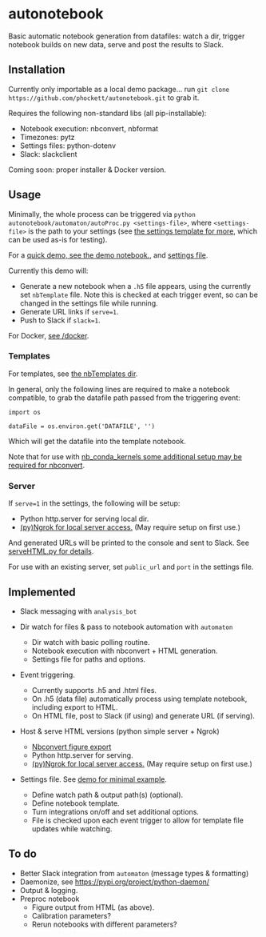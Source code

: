 # autonotebook

 Basic automatic notebook generation from datafiles: watch a dir, trigger notebook builds on new data, serve and post the results to Slack.

## Installation

Currently only importable as a local demo package... run `git clone https://github.com/phockett/autonotebook.git` to grab it.

Requires the following non-standard libs (all pip-installable):

- Notebook execution: nbconvert, nbformat
- Timezones: pytz
- Settings files: python-dotenv
- Slack: slackclient

Coming soon: proper installer & Docker version.


## Usage

Minimally, the whole process can be triggered via `python autonotebook/automaton/autoProc.py <settings-file>`, where `<settings-file>` is the path to your settings (see [the settings template for more](https://github.com/phockett/autonotebook/blob/main/automaton/.settingsTemplate), which can be used as-is for testing).

For a [quick demo, see the demo notebook.](https://github.com/phockett/autonotebook/blob/main/demo/automaton_demo_241021.ipynb), and [settings file](https://github.com/phockett/autonotebook/blob/main/demo/settingsDemo).

Currently this demo will:

- Generate a new notebook when a `.h5` file appears, using the currently set `nbTemplate` file. Note this is checked at each trigger event, so can be changed in the settings file while running.
- Generate URL links if `serve=1`.
- Push to Slack if `slack=1`.

For Docker, [see /docker](https://github.com/phockett/autonotebook/tree/main/docker).


### Templates

For templates, see [the nbTemplates dir](https://github.com/phockett/autonotebook/tree/main/nbTemplates).

In general, only the following lines are required to make a notebook compatible, to grab the datafile path passed from the triggering event:

```
import os

dataFile = os.environ.get('DATAFILE', '')
```

Which will get the datafile into the template notebook.

Note that for use with [nb_conda_kernels some additional setup may be required for nbconvert](https://github.com/Anaconda-Platform/nb_conda_kernels#use-with-nbconvert-voila-papermill).

### Server

If `serve=1` in the settings, the following will be setup:

- Python http.server for serving local dir.
- [(py)Ngrok for local server access.](https://pyngrok.readthedocs.io/en/latest/integrations.html#python-http-server) (May require setup on first use.)

And generated URLs will be printed to the console and sent to Slack. See [serveHTML.py for details](https://github.com/phockett/autonotebook/blob/main/automaton/serveHTML.py).

For use with an existing server, set `public_url` and `port` in the settings file.

## Implemented

- Slack messaging with `analysis_bot`

- Dir watch for files & pass to notebook automation with `automaton`
  - Dir watch with basic polling routine.
  - Notebook execution with nbconvert + HTML generation.
  - Settings file for paths and options.  


- Event triggering.
  - Currently supports .h5 and .html files.
  - On .h5 (data file) automatically process using template notebook, including export to HTML.
  - On HTML file, post to Slack (if using) and generate URL (if serving).


- Host & serve HTML versions (python simple server + Ngrok)
  - [Nbconvert figure export](https://nbconvert.readthedocs.io/en/latest/nbconvert_library.html#Using-different-preprocessors)
  - Python http.server for serving.
  - [(py)Ngrok for local server access.](https://pyngrok.readthedocs.io/en/latest/integrations.html#python-http-server) (May require setup on first use.)


- Settings file. See [demo for minimal example](https://github.com/phockett/autonotebook/blob/main/demo/settingsDemo).
  - Define watch path & output path(s) (optional).
  - Define notebook template.
  - Turn integrations on/off and set additional options.
  - File is checked upon each event trigger to allow for template file updates while watching.



 ## To do

- Better Slack integration from `automaton` (message types & formatting)
- Daemonize, see https://pypi.org/project/python-daemon/
- Output & logging.
- Preproc notebook
  - Figure output from HTML (as above).
  - Calibration parameters?
  - Rerun notebooks with different parameters?
